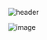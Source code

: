 ![header](https://capsule-render.vercel.app/api?type=transparent&fontColor=B2CCFF&height=200&section=header&text=TRIPPER&fontSize=90&animation=twinkling&desc=우리나라%20지역에%20따른%20유명%20여행%20장소,코스🚆%20웹페이지&descAlignY=80)

![image](https://user-images.githubusercontent.com/78414301/148390182-de9a0245-268e-484e-9ece-9a4262d43017.png)
